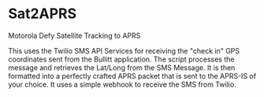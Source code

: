 # Sat2APRS
Motorola Defy Satellite Tracking to APRS

This uses the Twilio SMS API Services for receiving the "check in" GPS coordinates sent from the Bullitt application. The script processes the message and retrieves the Lat/Long from the SMS Message. It is then formatted into a perfectly crafted APRS packet that is sent to the APRS-IS of your choice. It uses a simple webhook to receive the SMS from Twilio.
